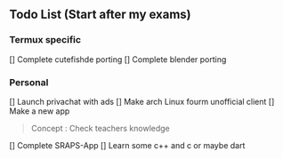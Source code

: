 ## Todo List (Start after my exams)

### Termux specific 
[] Complete cutefishde porting
[] Complete blender porting

### Personal 
[] Launch privachat with ads
[] Make arch Linux fourm unofficial client
[] Make a new app

> Concept : Check teachers knowledge

[] Complete SRAPS-App
[] Learn some c++ and c or maybe dart
